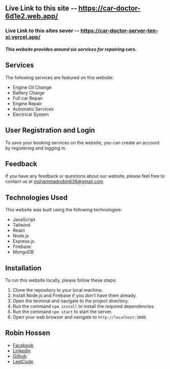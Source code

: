 ## Live Link to this site -- https://car-doctor-6d1e2.web.app/

### Live Link to this sites sever -- https://car-doctor-server-ten-xi.vercel.app/

##### This website provides around six services for repairing cars.

## Services

The following services are featured on this website:

- Engine Oil Change
- Battery Charge
- Full car Repair
- Engine Repair
- Automatic Services
- Electrical System

## User Registration and Login

To save your booking services on the website, you can create an account by registering and logging in.

## Feedback

If you have any feedback or questions about our website, please feel free to contact us at mohammadrobin636@gmail.com

## Technologies Used

This website was built using the following technologies:

- JavaScript
- Tailwind
- React
- Node.js
- Express.js
- Firebase
- MongoDB

## Installation

To run this website locally, please follow these steps:

1. Clone the repository to your local machine.
2. Install Node.js and Firebase if you don't have them already.
3. Open the terminal and navigate to the project directory.
4. Run the command `npm install` to install the required dependencies.
5. Run the command `npm start` to start the server.
6. Open your web browser and navigate to `http://localhost:3000`.

## Robin Hossen

- [Facebook](https://www.facebook.com/robin0787)
- [LinkedIn](https://www.linkedin.com/in/robin0787/)
- [Github](https://github.com/Robin0787)
- [LeetCode](https://leetcode.com/mohammadrobin636/)
